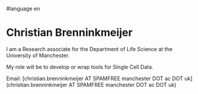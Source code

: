 
#language en
# Christian Brenninkmeijer

I am a Research associate for the Department of Life Science at the University of Manchester.

My role will be to develop or wrap tools for Single Cell Data.

Email: [christian.brenninkmeijer AT SPAMFREE manchester DOT ac DOT uk](christian.brenninkmeijer AT SPAMFREE manchester DOT ac DOT uk)
